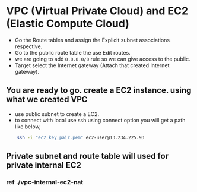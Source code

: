 
# VPC (Virtual Private Cloud) and EC2 (Elastic Compute Cloud)

- Go the Route tables and assign the Explicit subnet associations respective.
- Go to the public route table the use Edit routes.
- we are going to add ```0.0.0.0/0``` rule so we can give access to the public.
- Target select the Internet gateway (Attach that created Internet gateway).

## You are ready to go. create a EC2 instance. using what we created VPC

- use public subnet to create a EC2.
- to connect with local use ssh using connect option you will get a path like below,

```bash
    ssh -i "ec2_key_pair.pem" ec2-user@13.234.225.93
 ```

## Private subnet and route table will used for private internal EC2

### ref ./vpc-internal-ec2-nat
